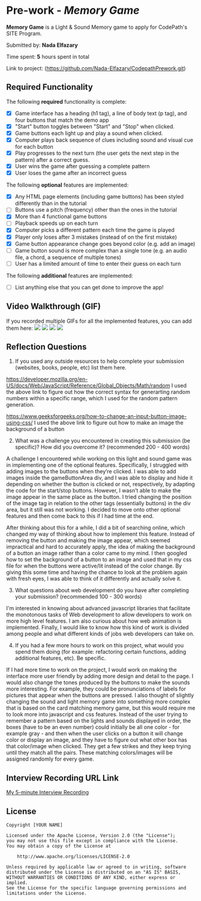 # Pre-work - *Memory Game*

**Memory Game** is a Light & Sound Memory game to apply for CodePath's SITE Program. 

Submitted by: **Nada Elfazary**

Time spent: **5** hours spent in total

Link to project: (https://github.com/Nada-Elfazary/CodepathPrework.git)

## Required Functionality

The following **required** functionality is complete:

* [X] Game interface has a heading (h1 tag), a line of body text (p tag), and four buttons that match the demo app
* [X] "Start" button toggles between "Start" and "Stop" when clicked. 
* [X] Game buttons each light up and play a sound when clicked. 
* [X] Computer plays back sequence of clues including sound and visual cue for each button
* [X] Play progresses to the next turn (the user gets the next step in the pattern) after a correct guess. 
* [X] User wins the game after guessing a complete pattern
* [X] User loses the game after an incorrect guess

The following **optional** features are implemented:

* [X] Any HTML page elements (including game buttons) has been styled differently than in the tutorial
* [ ] Buttons use a pitch (frequency) other than the ones in the tutorial
* [X] More than 4 functional game buttons
* [ ] Playback speeds up on each turn
* [X] Computer picks a different pattern each time the game is played
* [X] Player only loses after 3 mistakes (instead of on the first mistake)
* [X] Game button appearance change goes beyond color (e.g. add an image)
* [ ] Game button sound is more complex than a single tone (e.g. an audio file, a chord, a sequence of multiple tones)
* [ ] User has a limited amount of time to enter their guess on each turn

The following **additional** features are implemented:

- [ ] List anything else that you can get done to improve the app!

## Video Walkthrough (GIF)

If you recorded multiple GIFs for all the implemented features, you can add them here:
![](gif1-link-here)
![](gif2-link-here)
![](gif3-link-here)
![](gif4-link-here)

## Reflection Questions
1. If you used any outside resources to help complete your submission (websites, books, people, etc) list them here. 

https://developer.mozilla.org/en-US/docs/Web/JavaScript/Reference/Global_Objects/Math/random
I used the above link to figure out how the correct syntax for generarting random numbers within a specific range, which I used for the random pattern generation.

https://www.geeksforgeeks.org/how-to-change-an-input-button-image-using-css/
I used the above link to figure out how to make an image the background of a button

2. What was a challenge you encountered in creating this submission (be specific)? How did you overcome it? (recommended 200 - 400 words) 

A challenge I encountered while working on this light and sound game was in implementing one of the optional features. Specifically, I struggled with adding images to the buttons when they’re clicked. I was able to add images inside the gameButtonArea div, and I was able to display and hide it depending on whether the button is clicked or not, respectively, by adapting the code for the start/stop buttons. However, I wasn’t able to make the image appear in the same place as the button. I tried changing the position of the image tag in relation to the other tags (essentially buttons) in the div area, but it still was not working. I decided to move onto other optional features and then come back to this if I had time at the end. 

After thinking about this for a while, I did a bit of searching online, which changed my way of thinking about how to implement this feature. Instead of removing the button and making the image appear, which seemed impractical and hard to accurately apply, the idea of making the background of a button an image rather than a color came to my mind. I then googled how to set the background of a button to an image and used that in my css file for when the buttons were active/lit instead of the color change. By giving this some time and having the chance to look at the problem again with fresh eyes, I was able to think of it differently and actually solve it.


3. What questions about web development do you have after completing your submission? (recommended 100 - 300 words) 

I'm interested in knowing about advanced javascript libraries that facilitate the monotonous tasks of Web development to allow developers to work on more high level features. I am also curious about how web animation is implemented. Finally, I would like to know how this kind of work is divided among people and what different kinds of jobs web developers can take on.

4. If you had a few more hours to work on this project, what would you spend them doing (for example: refactoring certain functions, adding additional features, etc). Be specific. 


If I had more time to work on the project, I would work on making the interface more user friendly by adding more design and detail to the page. I would also change the tones produced by the buttons to make the sounds more interesting. For example, they could be pronunciations of labels for pictures that appear when the buttons are pressed. I also thought of slightly changing the sound and light memory game into something more complex that is based on the card matching memory game, but this would require me to look more into javascript and css features. Instead of the user trying to remember a pattern based on the lights and sounds displayed in order, the boxes (have to be an even number) could initially be all one color - for example gray - and then when the user clicks on a button it will change color or display an image, and they have to figure out what other box has that color/image when clicked. They get a few strikes and they keep trying until they match all the pairs. These matching colors/images will be assigned randomly for every game.




## Interview Recording URL Link

[My 5-minute Interview Recording](https://youtu.be/gx_MtOWX1_0)


## License

    Copyright [YOUR NAME]

    Licensed under the Apache License, Version 2.0 (the "License");
    you may not use this file except in compliance with the License.
    You may obtain a copy of the License at

        http://www.apache.org/licenses/LICENSE-2.0

    Unless required by applicable law or agreed to in writing, software
    distributed under the License is distributed on an "AS IS" BASIS,
    WITHOUT WARRANTIES OR CONDITIONS OF ANY KIND, either express or implied.
    See the License for the specific language governing permissions and
    limitations under the License.
